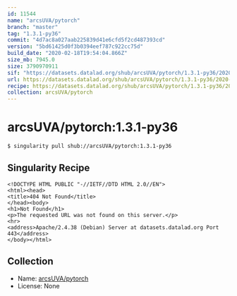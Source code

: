 ```yaml
---
id: 11544
name: "arcsUVA/pytorch"
branch: "master"
tag: "1.3.1-py36"
commit: "4d7ac8a027aab225839d41e6cfd5f2cd487393cd"
version: "5bd61425d0f3b0394eef787c922cc75d"
build_date: "2020-02-18T19:54:04.866Z"
size_mb: 7945.0
size: 3790970911
sif: "https://datasets.datalad.org/shub/arcsUVA/pytorch/1.3.1-py36/2020-02-18-4d7ac8a0-5bd61425/5bd61425d0f3b0394eef787c922cc75d.sif"
url: https://datasets.datalad.org/shub/arcsUVA/pytorch/1.3.1-py36/2020-02-18-4d7ac8a0-5bd61425/
recipe: https://datasets.datalad.org/shub/arcsUVA/pytorch/1.3.1-py36/2020-02-18-4d7ac8a0-5bd61425/Singularity
collection: arcsUVA/pytorch
---
```


# arcsUVA/pytorch:1.3.1-py36

```bash
$ singularity pull shub://arcsUVA/pytorch:1.3.1-py36
```

## Singularity Recipe

```singularity
<!DOCTYPE HTML PUBLIC "-//IETF//DTD HTML 2.0//EN">
<html><head>
<title>404 Not Found</title>
</head><body>
<h1>Not Found</h1>
<p>The requested URL was not found on this server.</p>
<hr>
<address>Apache/2.4.38 (Debian) Server at datasets.datalad.org Port 443</address>
</body></html>
```

## Collection

 - Name: [arcsUVA/pytorch](https://github.com/arcsUVA/pytorch)
 - License: None

